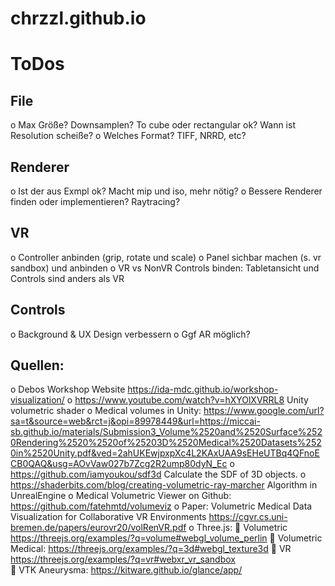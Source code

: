 # chrzzl.github.io

# ToDos

## File
o	Max Größe? Downsamplen? To cube oder rectangular ok? Wann ist Resolution scheiße?
o	Welches Format? TIFF, NRRD, etc?

## Renderer
o	Ist der aus Exmpl ok? Macht mip und iso, mehr nötig?
o	Bessere Renderer finden oder implementieren? Raytracing?

## VR
o	Controller anbinden (grip, rotate und scale)
o	Panel sichbar machen (s. vr sandbox) und anbinden
o	VR vs NonVR Controls binden: Tabletansicht und Controls sind anders als VR 

## Controls
o	Background & UX Design verbessern
o	Ggf AR möglich?

## Quellen:
o	Debos Workshop Website  https://ida-mdc.github.io/workshop-visualization/ 
o	https://www.youtube.com/watch?v=hXYOlXVRRL8 Unity volumetric shader
o	Medical volumes in Unity: https://www.google.com/url?sa=t&source=web&rct=j&opi=89978449&url=https://miccai-sb.github.io/materials/Submission3_Volume%2520and%2520Surface%2520Rendering%2520%2520of%25203D%2520Medical%2520Datasets%2520in%2520Unity.pdf&ved=2ahUKEwjpxpXc4L2KAxUAA9sEHeUTBq4QFnoECB0QAQ&usg=AOvVaw027b7Zcg2R2ump80dyN_Ec 
o	https://github.com/iamyoukou/sdf3d Calculate the SDF of 3D objects.
o	https://shaderbits.com/blog/creating-volumetric-ray-marcher Algorithm in UnrealEngine
o	Medical Volumetric Viewer on Github: https://github.com/fatehmtd/volumeviz
o	Paper: Volumetric Medical Data Visualization for Collaborative VR Environments https://cgvr.cs.uni-bremen.de/papers/eurovr20/volRenVR.pdf 
o	Three.js: 
	Volumetric  https://threejs.org/examples/?q=volume#webgl_volume_perlin
	Volumetric Medical: https://threejs.org/examples/?q=3d#webgl_texture3d 
	VR https://threejs.org/examples/?q=vr#webxr_vr_sandbox  
	VTK Aneurysma: https://kitware.github.io/glance/app/ 

